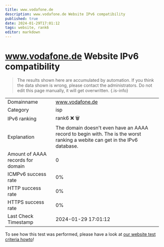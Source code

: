 ```yaml
---
title: www.vodafone.de
description: www.vodafone.de Website IPv6 compatibility
published: true
date: 2024-01-29T17:01:12
tags: website, rank6
editor: markdown
---
```


# www.vodafone.de Website IPv6 compatibility

> The results shown here are accumulated by automation. If you think the data shown is wrong, please contact the administrators. 
> Do not edit this page manually, it will get overwritten.
{.is-info}


|   |   |
| - | - |
| Domainname | www.vodafone.de
| Category | isp |
| IPv6 ranking | rank6 :x: :wastebasket: |
| Explanation | The domain doesn't even have an AAAA record to begin with. The is the worst ranking a webite can get in the IPv6 database. |
| Amount of AAAA records for domain | 0 |
| ICMPv6 success rate | 0%|
| HTTP success rate | 0% |
| HTTPS success rate | 0% |
| Last Check Timestamp | 2024-01-29 17:01:12 |

To see how this test was performed, please have a look at [our website test criteria howto](/howto/testcriteria/website)!

